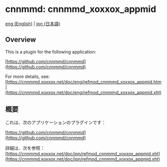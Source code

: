# cnnmmd: cnnmmd_xoxxox_appmid

[eng (English)](#Overview) | [jpn (日本語)](#概要)

## Overview

This is a plugin for the following application:

[https://github.com/cnnmmd/cnnmmd](https://github.com/cnnmmd/cnnmmd)

For more details, see:  
[https://cnnmmd.xoxxox.net/doc/eng/refmod_cnnmmd_xoxxox_appmid.htm](https://cnnmmd.xoxxox.net/doc/eng/refmod_cnnmmd_xoxxox_appmid.xht)

## 概要

これは、次のアプリケーションのプラグインです：

[https://github.com/cnnmmd/cnnmmd](https://github.com/cnnmmd/cnnmmd)

詳細は、次を参照：[https://cnnmmd.xoxxox.net/doc/jpn/refmod_cnnmmd_xoxxox_appmid.xht](https://cnnmmd.xoxxox.net/doc/jpn/refmod_cnnmmd_xoxxox_appmid.xht)